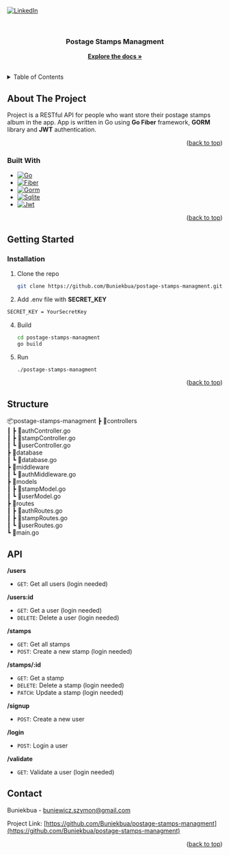 
<div id="top"></div>


[![LinkedIn][linkedin-shield]][linkedin-url]



<!-- PROJECT LOGO -->
<br />


<h3 align="center">Postage Stamps Managment</h3>

  <p align="center">
    <a href="https://github.com/Buniekbua/postage-stamps-managment"><strong>Explore the docs »</strong></a>
    <br />
    <br />
  </p>
</div>



<!-- TABLE OF CONTENTS -->
<details>
  <summary>Table of Contents</summary>
  <ol>
    <li>
      <a href="#about-the-project">About The Project</a>
      <ul>
        <li><a href="#built-with">Built With</a></li>
      </ul>
    </li>
    <li>
      <a href="#getting-started">Getting Started</a>
      <ul>
        <li><a href="#installation">Installation</a></li>
      </ul>
    </li>
     <li>
      <a href="#structure">Structure</a>
      <ul>
    <li><a href="#contact">Contact</a></li>
  </ol>
</details>



<!-- ABOUT THE PROJECT -->
## About The Project
Project is a RESTful API for people who want store their postage stamps album in the app. 
App is written in Go using **Go Fiber** framework, **GORM** library and **JWT** authentication.

<p align="right">(<a href="#top">back to top</a>)</p>



### Built With

* [![Go][Go.dev]][Go-url]
*  [![Fiber][Gofiber.io]][Fiber-url]
* [![	Gorm][Gorm.io]][Gorm-url]
* [![Sqlite][Sqlite]][Sqlite-url]
* [![Jwt][Jwt]][Jwt-url]

<p align="right">(<a href="#top">back to top</a>)</p>



<!-- GETTING STARTED -->
## Getting Started


### Installation

1. Clone the repo
   ```sh
   git clone https://github.com/Buniekbua/postage-stamps-managment.git
   ```
2. Add .env file with **SECRET_KEY**
```sh
SECRET_KEY = YourSecretKey
```
4. Build
   ```sh
   cd postage-stamps-managment
   go build
   ```
5. Run
   ```sh
   ./postage-stamps-managment
   ```

<p align="right">(<a href="#top">back to top</a>)</p>

<!-- STRUCTURE -->
## Structure

  
  📦postage-stamps-managment
 ┣ 📂controllers  
 ┃ ┣ 📜authController.go  
 ┃ ┣ 📜stampController.go  
 ┃ ┗ 📜userController.go  
 ┣ 📂database  
 ┃ ┗ 📜database.go  
 ┣ 📂middleware  
 ┃ ┗ 📜authMiddleware.go  
 ┣ 📂models  
 ┃ ┣ 📜stampModel.go  
 ┃ ┗ 📜userModel.go  
 ┣ 📂routes  
 ┃ ┣ 📜authRoutes.go  
 ┃ ┣ 📜stampRoutes.go  
 ┃ ┗ 📜userRoutes.go  
 ┗ 📜main.go
  
<!-- API -->
## API
**/users**
* ``GET``: Get all users (login needed)

**/users:id**
* ``GET``: Get a user (login needed)
* ``DELETE``: Delete a user (login needed)

**/stamps**
* ``GET``: Get all stamps
* ``POST``: Create a new stamp (login needed)

**/stamps/:id**
* ``GET``: Get a stamp
* ``DELETE``: Delete a stamp (login needed)
* ``PATCH``: Update a stamp (login needed)

**/signup**
* ``POST``: Create a new user

**/login**
* ``POST``: Login a user

**/validate**
* ``GET``: Validate a user (login needed)





<!-- CONTACT -->
## Contact

Buniekbua  - buniewicz.szymon@gmail.com

Project Link: [https://github.com/Buniekbua/postage-stamps-managment](https://github.com/Buniekbua/postage-stamps-managment)

<p align="right">(<a href="#top">back to top</a>)</p>







<!-- MARKDOWN LINKS & IMAGES -->
<!-- https://www.markdownguide.org/basic-syntax/#reference-style-links -->

[linkedin-shield]: https://img.shields.io/badge/-LinkedIn-black.svg?style=for-the-badge&logo=linkedin&colorB=555
[linkedin-url]: https://linkedin.com/in/szymon-buniewicz-612459238
[product-screenshot]: images/screenshot.png
[Go.dev]:https://img.shields.io/badge/Go-00ADD8?style=for-the-badge&logo=go&logoColor=white
[Go-url]:https://go.dev/
[Gofiber.io]:https://img.shields.io/badge/Fiber-08add5?style=for-the-badge&logo=fiber&logoColor=white
[Fiber-url]:https://gofiber.io/
[Gorm.io]: https://img.shields.io/badge/Gorm-157ad3?style=for-the-badge&logo=gorm&logoColor=white
[Gorm-url]: https://gorm.io/
[Sqlite]: https://img.shields.io/badge/Sqlite-003B57?style=for-the-badge&logo=sqlite&logoColor=white
[Sqlite-url]: https://www.sqlite.org/
[Jwt]: https://img.shields.io/badge/Jwt-000000?style=for-the-badge&logo=jsonwebtokens&logoColor=white
[Jwt-url]: https://jwt.io/
